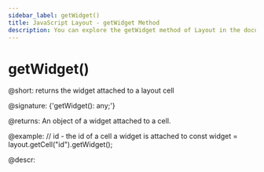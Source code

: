 ```yaml
---
sidebar_label: getWidget()
title: JavaScript Layout - getWidget Method 
description: You can explore the getWidget method of Layout in the documentation of the DHTMLX JavaScript UI library. Browse developer guides and API reference, try out code examples and live demos, and download a free 30-day evaluation version of DHTMLX Suite 7.
---
```


# getWidget()

@short: returns the widget attached to a layout cell

@signature: {'getWidget(): any;'}

@returns:
An object of a widget attached to a cell.

@example:
// id - the id of a cell a widget is attached to
const widget = layout.getCell("id").getWidget();

@descr:
